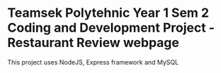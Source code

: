 # Teamsek Polytehnic Year 1 Sem 2 Coding and Development Project - Restaurant Review webpage
This project uses NodeJS, Express framework and MySQL
